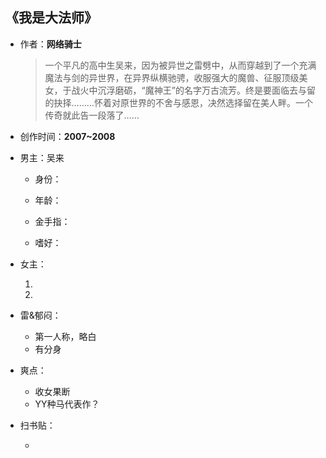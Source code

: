 ## 《我是大法师》

- 作者：**网络骑士**
  
    > 一个平凡的高中生吴来，因为被异世之雷劈中，从而穿越到了一个充满魔法与剑的异世界，在异界纵横驰骋，收服强大的魔兽、征服顶级美女，于战火中沉浮磨砺，“魔神王”的名字万古流芳。终是要面临去与留的抉择………怀着对原世界的不舍与感恩，决然选择留在美人畔。一个传奇就此告一段落了……

- 创作时间：**2007~2008**

- 男主：吴来

  * 身份：
  
  * 年龄：
  * 金手指：
  * 嗜好：

- 女主：

  1. 

  2. 

- 雷&郁闷：

  * 第一人称，略白
  * 有分身

- 爽点：
  
  * 收女果断
  * YY种马代表作？

- 扫书贴：
  
  * 